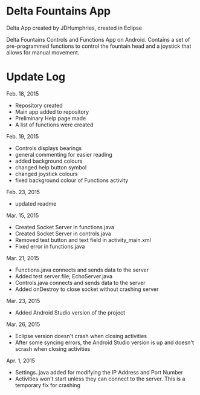 # Delta Fountains App

Delta App created by JDHumphries, created in Eclipse

Delta Fountains Controls and Functions App on Android. Contains a set of pre-programmed functions to control the fountain head and a joystick that allows for manual movement. 


# Update Log

Feb. 18, 2015
 - Repository created
 - Main app added to repository
 - Preliminary Help page made
 - A list of functions were created

Feb. 19, 2015
 - Controls displays bearings
 - general commenting for easier reading
 - added background colours
 - changed help button symbol
 - changed joystick colours
 - fixed background colour of Functions activity

Feb. 23, 2015
 - updated readme 

Mar. 15, 2015
 - Created Socket Server in functions.java
 - Created Socket Server in controls.java
 - Removed test button and text field in activity_main.xml
 - Fixed error in functions.java

Mar. 21, 2015
 - Functions.java connects and sends data to the server
 - Added test server file; EchoServer.java
 - Controls.java connects and sends data to the server
 - Added onDestroy to close socket without crashing server

Mar. 23, 2015
 - Added Android Studio version of the project

Mar. 26, 2015
 - Eclipse version doesn't crash when closing activities
 - After some syncing errors, the Android Studio version is up and doesn't scrash when closing activities

Apr. 1, 2015
 - Settings..java added for modifying the IP Address and Port Number
 - Activities won't start unless they can connect to the server. This is a temporary fix for crashing
